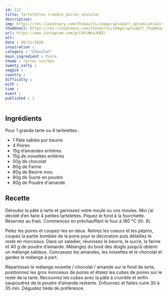 ```yaml
---
id: 112
title: Tartelettes crumble poires chocolat
description: 
img: https://res.cloudinary.com/thibaults/image/upload/t_optimisation/v1604854191/Recipes/20201108_tarte_poire_chocolat.jpg
thumbnail: https://res.cloudinary.com/thibaults/image/upload/t_thumbnail_josie/v1604854191/Recipes/20201108_tarte_poire_chocolat.jpg
url: https://www.instagram.com/p/CHViW6aJKBZ/
alt: 
date : 08/11/2020
inspiration : 
category : "Chocolat"
main_ingredient : Poire
theme : Tartes sucrées
sweety_salty : 
veggie : 
country :
difficulty :
with : 
time : 
event :
published : 1
---
```


## Ingrédients
Pour 1 grande tarte ou 4 tartelettes :
 - 1 Pâte sablée pur beurre
 - 4 Poires
 - 15g d’amandes entières
 - 15g de noisettes entières
 - 50g de chocolat
 - 80g de Farine
 - 80g de Beurre mou
 - 80g de Sucre en poudre
 - 80g de Poudre d'amande

## Recette
Déroulez la pâte à tarte et garnissez votre moule ou vos moules. Moi j’ai décidé d’en faire 4 petites tartelettes. Piquez le fond à la fourchette. Réservez au frais. Commencez en préchauffant le four à 180 °C (th. 6).

Pelez les poires et coupez-les en deux. Retirez les coeurs et les pépins, coupez la partie bombée de la poire pour la décoration puis détaillez le reste en morceaux. Dans un saladier, réunissez le beurre, le sucre, la farine et 40 g de poudre d’amande. Mélangez du bout des doigts jusqu’à obtenir un mélange sableux. Concassez les amandes, les noisettes et le chocolat et gardez le mélange à part.

Répartissez le mélange noisette / chocolat / amande sur le fond de tarte, positionnez les gros morceaux de poires et étalez les cubes de poires sur le reste de la tarte. Recouvrez les cubes avec la pâte à crumble et enfin saupoudrez de la poudre d’amande restante. Enfournez et faites cuire 30 à 35 min. Dégustez tiède de préférence.